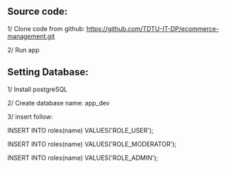 ## Source code:

1/ Clone code from github: https://github.com/TDTU-IT-DP/ecommerce-management.git

2/ Run app

## Setting Database:

1/ Install postgreSQL

2/ Create database name: app_dev

3/ insert follow:

INSERT INTO roles(name) VALUES('ROLE_USER');

INSERT INTO roles(name) VALUES('ROLE_MODERATOR');

INSERT INTO roles(name) VALUES('ROLE_ADMIN');

